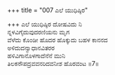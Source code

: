 +++
title = "007 ಎಲೆ ಯುಧಿಷ್ಠಿರ"

+++
ಎಲೆ ಯುಧಿಷ್ಠಿರ ದೋಷವಿದು ನಿ  
ನ್ನಳವಿಗೈದುವುದರಣಿಯನು ಮೃಗ  
ವೆಳೆದು ಕೊಂಡೀ ಹೊದರ ಹೊಕ್ಕುದು ಬಹಳ ಕಾನನದ   
ಅಳಿದುದನ್ವಾಧಾನವಿತರರ  
ಹಳಿವಿಗಾನೊಳಗಾದೆನೆನೆ ಮುನಿ  
ತಿಲಕನೌಪದ್ರವವನರಿದವನೀಶ ಹೊರವಂಟ      ॥7॥